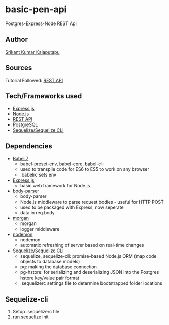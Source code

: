 # basic-pen-api
Postgres-Express-Node REST Api

## Author
[Srikant Kumar Kalaputapu](https://github.com/KSriki)

## Sources
Tutorial Followed: 
[REST API](https://www.alibabacloud.com/blog/building-a-restful-api-with-express-postgresql-and-node-using-es6_594137)

## Tech/Frameworks used

- [Express.js](https://expressjs.com/)
- [Node.js](https://nodejs.org/en/)
- [REST API](https://restfulapi.net/)
- [PostgreSQL](https://www.postgresql.org/)
- [Sequelize/Sequelize CLI](https://sequelize.org/)

## Dependencies

- [Babel 7](https://babeljs.io/)
    - babel-preset-env, babel-core, babel-cli
    - used to transpile code for ES6 to ES5 to work on any browser
    - .babelrc sets env
- [Express.js](https://expressjs.com/)
    - basic web framework for Node.js
- [body-parser](https://www.npmjs.com/package/body-parser)
    - body-parser
    - Node.js middleware to parse request bodies - useful for HTTP POST
    - used to be packaged with Express, now seperate
    - data in req.body
- [morgan](https://www.npmjs.com/package/morgan)
    - morgan
    - logger middleware
- [nodemon](https://nodemon.io/)
    - nodemon
    - automatic refreshing of server based on real-time changes
- [Sequelize/Sequelize CLI](https://sequelize.org/)
    - sequelize, sequelize-cli: promise-based Node.js ORM (map code objects to database models)
    - pg: making the database connection
    - pg-hstore: for serializing and deserializing JSON into the Postgres hstore key/value pair format
    - .sequelizerc settings file to determine bootstrapped folder locations

## Sequelize-cli

1. Setup .sequelizerc file
2. run sequelize init
